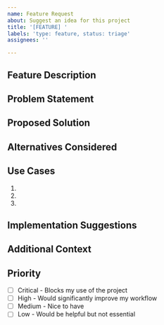 ```yaml
---
name: Feature Request
about: Suggest an idea for this project
title: '[FEATURE] '
labels: 'type: feature, status: triage'
assignees: ''

---
```


## Feature Description
<!-- A clear and concise description of the feature you'd like -->

## Problem Statement
<!-- Describe the problem this feature would solve -->

## Proposed Solution
<!-- Describe how you envision this feature working -->

## Alternatives Considered
<!-- Describe any alternative solutions or features you've considered -->

## Use Cases
<!-- Provide specific examples of how this feature would be used -->
1.
2.
3.

## Implementation Suggestions
<!-- If you have ideas about how to implement this feature, share them here -->

## Additional Context
<!-- Add any other context, mockups, or examples about the feature request here -->

## Priority
<!-- How important is this feature to you? -->
- [ ] Critical - Blocks my use of the project
- [ ] High - Would significantly improve my workflow
- [ ] Medium - Nice to have
- [ ] Low - Would be helpful but not essential
